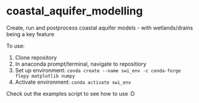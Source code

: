 # coastal_aquifer_modelling
 Create, run and postprocess coastal aquifer models - with wetlands/drains being a key feature

To use:
 1. Clone repository
 2. In anaconda prompt/terminal, navigate to repositiory
 3. Set up environment: `conda create --name swi_env -c conda-forge flopy matplotlib numpy`
 4. Activate environment: `conda activate swi_env`

Check out the examples script to see how to use :D
